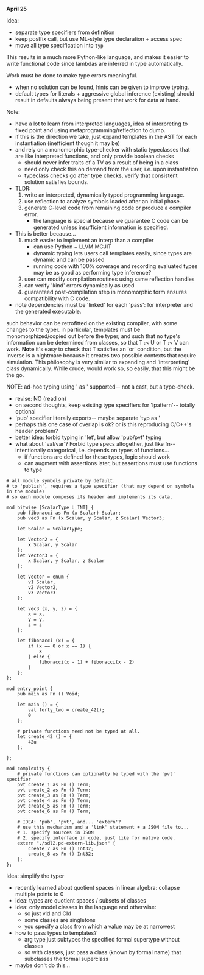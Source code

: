 **April 25**

Idea:
- separate type specifiers from definition
- keep postfix call, but use ML-style type declaration + access spec
- move all type specification into `typ`

This results in a much more Python-like language, and makes it easier to write 
functional code since lambdas are inferred in type automatically.

Work must be done to make type errors meaningful.
- when no solution can be found, hints can be given to improve typing.
- default types for literals + aggressive global inference (existing)
  should result in defaults always being present that work for data at
  hand.
  
Note:
- have a lot to learn from interpreted languages, idea of interpreting to fixed 
  point and using metaprogramming/reflection to dump.
- if this is the direction we take, just expand templates in the AST for each
  instantiation (inefficient though it may be)
- and rely on a monomorphic type-checker with static typeclasses that are 
  like interpreted functions, and only provide boolean checks
  - should never infer traits of a TV as a result of being in a class
  - need only check this on demand from the user, i.e. upon instantiation
  - typeclass checks go after type checks, verify that consistent solution
    satisfies bounds.
- TLDR: 
  1. write an interpreted, dynamically typed programming language.
  2. use reflection to analyze symbols loaded after an initial phase.
  3. generate C-level code from remaining code or produce a compiler error.
     - the language is special because we guarantee C code can be generated
       unless insufficient information is specified.
- This is better because...
  1. much easier to implement an interp than a compiler
     - can use Python + LLVM MCJIT
     - dynamic typing lets users call templates easily, since types are dynamic and can be passed
     - running code with 100% coverage and recording evaluated types may be as good as performing type inference?
  2. user can modify compilation routines using same reflection handles
  3. can verify 'kind' errors dynamically as used
  4. guaranteed post-compilation step in monomorphic form ensures compatibility
     with C code.
- note dependencies must be 'linked' for each 'pass': for interpreter and the generated executable.

such behavior can be retrofitted on the existing compiler, with some changes to the typer.
in particular, templates must be monomorphized/copied out before the typer, and such that
no type's information can be determined from classes,
so that T :< U or T :< V can work.
**Note** it's easy to check that T satisfies an 'or' condition, but the inverse is
a nightmare because it creates two possible contexts that require simulation.
This philosophy is very similar to expanding and 'interpreting' class dynamically.
While crude, would work so, so easily, that this might be the go.

NOTE: ad-hoc typing using '<exp> as <type>' supported-- not a cast, but a type-check.
- revise: NO (read on)
- on second thoughts, keep existing type specifiers for 'lpattern'-- totally optional
- 'pub' specifier literally exports-- maybe separate 'typ <id> as <type>'
- perhaps this one case of overlap is ok? or is this reproducing C/C++'s header problem?
- better idea: forbid typing in 'let', but allow 'pub/pvt' typing
- what about 'val/var'? Forbid type specs altogether, just like fn-- intentionally 
  categorical, i.e. depends on types of functions...
  - if functions are defined for these types, logic should work
  - can augment with assertions later, but assertions must use functions to type

```
# all module symbols private by default.
# to 'publish', requires a type specifier (that may depend on symbols in the module)
# so each module composes its header and implements its data.

mod bitwise [ScalarType U_INT] {
    pub fibonacci as Fn (x Scalar) Scalar;
    pub vec3 as Fn (x Scalar, y Scalar, z Scalar) Vector3;
    
    let Scalar = ScalarType;
    
    let Vector2 = {
        x Scalar, y Scalar
    };
    let Vector3 = {
        x Scalar, y Scalar, z Scalar
    };
    
    let Vector = enum {
        v1 Scalar,
        v2 Vector2,
        v3 Vector3
    };

    let vec3 (x, y, z) = {
        x = x,
        y = y,
        z = z
    };

    let fibonacci (x) = {
        if (x == 0 or x == 1) {
            x
        } else {
            fibonacci(x - 1) + fibonacci(x - 2)
        }
    };
};

mod entry_point {
    pub main as Fn () Void;

    let main () = {
        val forty_two = create_42();
        0
    };
    
    # private functions need not be typed at all.
    let create_42 () = {
        42u 
    };
    
};

mod complexity {
    # private functions can optionally be typed with the 'pvt' specifier
    pvt create_1 as Fn () Term;
    pvt create_2 as Fn () Term;
    pvt create_3 as Fn () Term;
    pvt create_4 as Fn () Term;
    pvt create_5 as Fn () Term;
    pvt create_6 as Fn () Term;
    
    # IDEA: 'pub', 'pvt', and... 'extern'?
    # use this mechanism and a 'link' statement + a JSON file to...
    # 1. specify sources in JSON
    # 2. specify interface in code, just like for native code.
    extern "./sdl2.pd-extern-lib.json" {
        create_7 as Fn () Int32;
        create_8 as Fn () Int32;
    };
};

```

Idea: simplify the typer
- recently learned about quotient spaces in linear algebra: collapse multiple points to 0
- idea: types are quotient spaces / subsets of classes
- idea: only model classes in the language and otherwise:
  - so just vid and CId
  - some classes are singletons
  - you specify a class from which a value may be at narrowest
- how to pass types to templates?
  - arg type just subtypes the specified formal supertype without classes
  - so with classes, just pass a class (known by formal name) that subclasses the formal superclass
- maybe don't do this...